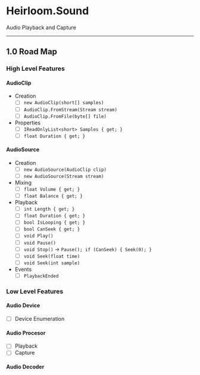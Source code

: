 # Heirloom.Sound

Audio Playback and Capture

----

## 1.0 Road Map

### High Level Features

#### AudioClip

- Creation
  - [ ] `new AudioClip(short[] samples)`
  - [ ] `AudioClip.FromStream(Stream stream)`
  - [ ] `AudioClip.FromFile(byte[] file)`
- Properties
  - [ ] `IReadOnlyList<short> Samples { get; }`
  - [ ] `float Duration { get; }`

#### AudioSource

- Creation
  - [ ] `new AudioSource(AudioClip clip)`
  - [ ] `new AudioSource(Stream stream)`
- Mixing 
  - [ ] `float Volume { get; }`
  - [ ] `float Balance { get; }`
- Playback
  - [ ] `int Length { get; }`
  - [ ] `float Duration { get; }`
  - [ ] `bool IsLooping { get; }`
  - [ ] `bool CanSeek { get; }`
  - [ ] `void Play()`
  - [ ] `void Pause()`
  - [ ] `void Stop()` -> `Pause(); if (CanSeek) { Seek(0); }`
  - [ ] `void Seek(float time)`
  - [ ] `void Seek(int sample)`
- Events
  - [ ] `PlaybackEnded`

### Low Level Features

#### Audio Device
- [ ] Device Enumeration

#### Audio Procesor
- [ ] Playback
- [ ] Capture

#### Audio Decoder